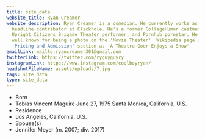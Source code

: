 ```yaml
---
title: site_data
website_title: Ryan Creamer
website_description: Ryan Creamer is a comedian. He currently works as a
  headline contributor at Clickhole. He's a former CollegeHumor castmember,
  Upright Citizens Brigade Theater performer, and Pornhub pornstar. He is most
  well known for being a photo on the 'Movie Theater'  Wikipedia page under the
  'Pricing and Admission' section as 'A Theatre-Goer Enjoys a Show'
emailLink: mailto:ryancreamer301@gmail.com
twitterLink: https://twitter.com/ryguyguyry
instagramLink: https://www.instagram.com/coolboyryan/
headshotFileName: assets/uploads/7.jpg
tags: site_data
type: site_data
---
```

<ul>
<li>Born</li>
<li>Tobias Vincent Maguire June 27, 1975 Santa Monica, California, U.S.</li>
<li>Residence</li>
<li>Los Angeles, California, U.S.</li>
<li>Spouse(s)</li>
<li>Jennifer Meyer (m. 2007; div. 2017)</li>
</ul>